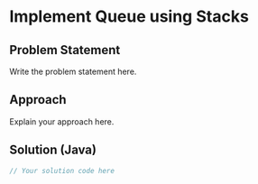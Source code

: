 # Implement Queue using Stacks

## Problem Statement

Write the problem statement here.

## Approach

Explain your approach here.

## Solution (Java)

```java
// Your solution code here
```
